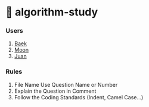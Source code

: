 # :orange_book: algorithm-study

### Users
1. [Baek](https://github.com/bysxx)
2. [Moon](https://github.com/kangryunm)
3. [Juan](https://github.com/sinzzangu)

### Rules
1. File Name Use Question Name or Number
2. Explain the Question in Comment
3. Follow the Coding Standards (Indent, Camel Case...)

